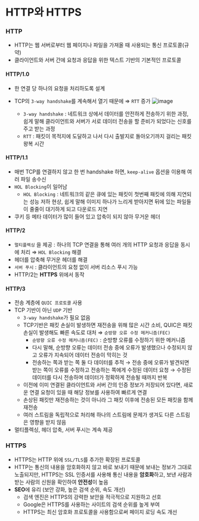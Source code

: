 # HTTP와 HTTPS

### HTTP
* HTTP는 웹 서버로부터 웹 페이지나 파일을 가져올 때 사용되는 통신 프로토콜(규약)
* 클라이언트와 서버 간에 요청과 응답을 위한 텍스트 기반의 기본적인 프로토콜

#### HTTP/1.0
  * 한 연결 당 하나의 요청을 처리하도록 설계
  * TCP의 `3-way handshake`를 계속해서 열기 때문에 ⇒ `RTT` 증가
  ![image](https://user-images.githubusercontent.com/105091138/226077077-f670376b-6172-4038-929e-0147a06c0fea.png)

    * `3-way handshake` : 네트워크 상에서 데이터를 안전하게 전송하기 위한 과정, 쉽게 말해 클라이언트와 서버가 서로 데이터 전송을 할 준비가 되었다는 신호를 주고 받는 과정  
    * `RTT` : 패킷이 목적지에 도달하고 나서 다시 출발지로 돌아오기까지 걸리는 패킷 왕복 시간

#### HTTP/1.1
  * 매번 TCP를 연결하지 않고 한 번  handshake 하면, `keep-alive` 옵션을 이용해 여러 파일 송수신
  * `HOL Blocking`이 일어남
    * `HOL Blocking` : 네트워크의 같은 큐에 있는 패킷이 첫번째 패킷에 의해 지연되는 성능 저하 현상, 쉽게 말해 이미지 하나가 느리게 받아지면 뒤에 있는 파일들이 줄줄이 대기하게 되고 다운로드 지연
  * 쿠키 등 메타 데이터가 많이 들어 있고 압축이 되지 않아 무거운 헤더

#### HTTP/2
  * `멀티플렉싱` 을 제공 : 하나의 TCP 연결을 통해 여러 개의 HTTP 요청과 응답을 동시에 처리 ⇒ `HOL Blocking` 해결
  * 헤더를 압축해 무거운 헤더를 해결
  * `서버 푸시` : 클라이언트의 요청 없이 서버 리소스 푸시 가능
  * HTTP/2는 **HTTPS** 위에서 동작

#### HTTP/3
  * 전송 계층에 `QUIC 프로토콜` 사용
  * TCP 기반이 아닌 `UDP` 기반
    * `3-way handshake`가 필요 없음
    * TCP기반은 패킷 손실이 발생하면 재전송을 위해 많은 시간 소비, QUIC은 패킷 손실이 발생해도 빠른 속도로 대처 ⇒ `순방향 오류 수정 메커니즘(FEC)`
      *  `순방향 오류 수정 메커니즘(FEC)` : 순방향 오류를 수정하기 위한 메커니즘 
      *  다시 말해, 순방향 오류는 데이터 전송 중에 오류가 발생했으나 수정되지 않고 오류가 지속되어 데이터 전송이 막히는 것
      *  전송하는 쪽과 받는 쪽 둘 다 데이터를 추적 → 전송 중에 오류가 발견되면 받는 쪽이 오류를 수정하고 전송하는 쪽에게 수정된 데이터 요청 → 수정된 데이터를 다시 전송하며 데이터가 정확하게 전송될 때까지 반복
    * 이전에 이미 연결된 클라이언트와 서버 간의 인증 정보가 저장되어 있다면, 새로운 연결 요청이 있을 때 해당 정보를 사용하여 빠르게 연결
    * 손상된 패킷만 재전송하는 것이 아니라 그 패킷 이후에 전송된 모든 패킷을 함께 재전송
    * 여러 스트림을 독립적으로 처리해 하나의 스트림에 문제가 생겨도 다른 스트림은 영향을 받지 않음
  * 멀티플렉싱, 헤더 압축, 서버 푸시는 계속 제공   

### HTTPS
- HTTPS는 HTTP 위에 `SSL/TLS`를 추가한 확장된 프로토콜
- HTTP는 통신의 내용을 암호화하지 않고 바로 보내기 때문에 보내는 정보가 그대로 노출되지만, HTTPS는 SSL 인증서를 사용해 통신 내용을 **암호화**하고, 보낸 사람과 받는 사람의 신원을 확인하여 **안전성**이 높음
- **SEO**에 유리 (보안 강화, 높은 검색 순위, 속도 개선)
    - 검색 엔진은 HTTPS의 강력한 보안을 적극적으로 지원하고 선호
    - Google은 HTTPS를 사용하는 사이트의 검색 순위를 높게 부여
    - HTTPS는 최신 암호화 프로토콜을 사용함으로써 페이지 로딩 속도 개선
